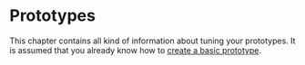 # Prototypes

This chapter contains all kind of information about tuning your prototypes. It is assumed that you already know how to [create a basic prototype](../installation/quick_start_build_your_first_prototype.md).